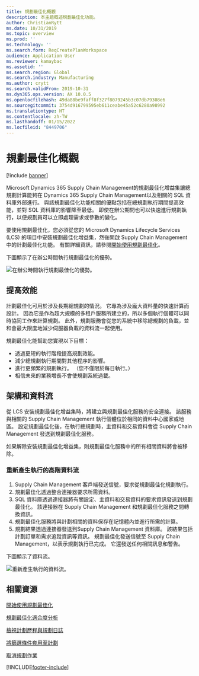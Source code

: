 ```yaml
---
title: 規劃最佳化概觀
description: 本主題概述規劃最佳化功能。
author: ChristianRytt
ms.date: 10/31/2019
ms.topic: overview
ms.prod: ''
ms.technology: ''
ms.search.form: ReqCreatePlanWorkspace
audience: Application User
ms.reviewer: kamaybac
ms.assetid: ''
ms.search.region: Global
ms.search.industry: Manufacturing
ms.author: crytt
ms.search.validFrom: 2019-10-31
ms.dyn365.ops.version: AX 10.0.5
ms.openlocfilehash: 49da88be9faff8f327f8079245b3c07db79308e6
ms.sourcegitcommit: 3754d916799595eb611ceabe45a52c6280a98992
ms.translationtype: HT
ms.contentlocale: zh-TW
ms.lasthandoff: 01/15/2022
ms.locfileid: "8449706"
---
```

# <a name="planning-optimization-overview"></a>規劃最佳化概觀

[!include [banner](../../includes/banner.md)]

Microsoft Dynamics 365 Supply Chain Management的規劃最佳化增益集讓總規劃計算能夠在 Dynamics 365 Supply Chain Management以及相關的 SQL 資料庫外部進行。 與該規劃最佳化功能相關的優點包括在總規劃執行期間提高效能，並對 SQL 資料庫的影響降至最低。 即使在辦公期間也可以快速進行規劃執行，以便規劃員可以立即處理需求或參數的變化。

要使用規劃最佳化，您必須從您的 Microsoft Dynamics Lifecycle Services (LCS) 的項目中安裝規劃最佳化增益集，然後開啟 Supply Chain Management 中的計劃最佳化功能。 有關詳細資訊，請參閱[開始使用規劃最佳化](get-started.md)。

下圖顯示了在辦公時間執行規劃最佳化的優勢。

![在辦公時間執行規劃最佳化的優勢。](media/PlanningOptimization1.png)

## <a name="improved-performance"></a>提高效能

計劃最佳化可用於涉及長期總規劃的情況。 它專為涉及龐大資料量的快速計算而設計。 因為它是作為超大規模的多租戶服務所建立的，所以多個執行個體可以同時協同工作來計算規劃。 此外，規劃服務會從您的系統中移除總規劃的負載，並和會最大限度地減少伺服器負載的資料流一起使用。

規劃最佳化能幫助您實現以下目標：

- 透過更短的執行階段提高規劃效能。
- 減少總規劃執行期間對其他程序的影響。
- 進行更頻繁的規劃執行。 （您不僅限於每日執行。）
- 相信未來的業務增長不會使規劃系統過載。

## <a name="architecture-and-data-flow"></a>架構和資料流

從 LCS 安裝規劃最佳化增益集時，將建立與規劃最佳化服務的安全連接。 該服務與相關的 Supply Chain Management 執行個體位於相同的資料中心國家或地區。 設定規劃最佳化後，在執行總規劃時，主資料和交易資料會從 Supply Chain Management 發送到規劃最佳化服務。

如果解除安裝規劃最佳化增益集，則規劃最佳化服務中的所有相關資料將會被移除。

### <a name="high-level-data-flow-for-regeneration-runs"></a>重新產生執行的高階資料流

1. Supply Chain Management 客戶端發送信號，要求從規劃最佳化規劃執行。
2. 規劃最佳化透過整合連接器要求所需資料。
3. SQL 資料庫透過連接器將有關設定、主資料和交易資料的要求資訊發送到規劃最佳化。 該連接器在 Supply Chain Management 和規劃最佳化服務之間轉換資訊。
4. 規劃最佳化服務將與計劃相關的資料保存在記憶體內並進行所需的計算。
5. 規劃結果透過連接器發送到Supply Chain Management 資料庫。 該結果包括計劃訂單和需求追蹤資訊等資訊。 規劃最佳化發送信號至 Supply Chain Management，以表示規劃執行已完成。 它還發送任何相關訊息和警告。

下圖顯示了資料流。

![重新產生執行的資料流。](media/PlanningOptimization2.png)

## <a name="related-resources"></a>相關資源

[開始使用規劃最佳化](get-started.md)

[規劃最佳化適合度分析](planning-optimization-fit-analysis.md)

[檢視計劃歷程與規劃日誌](plan-history-logs.md)

[將篩選條件套用至計劃](plan-filters.md)

[取消規劃作業](cancel-planning-job.md)


[!INCLUDE[footer-include](../../../includes/footer-banner.md)]